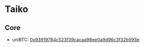# Taiko
## Core
- uniBTC: [0x93919784c523f39cacaa98ee0a9d96c3f32b593e](https://iotexscan.io/address/0x93919784c523f39cacaa98ee0a9d96c3f32b593e#code)
